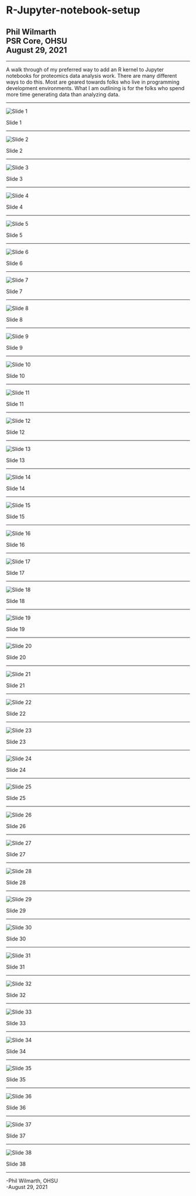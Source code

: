# R-Jupyter-notebook-setup

## Phil Wilmarth <br> PSR Core, OHSU <br> August 29, 2021

---

A walk through of my preferred way to add an R kernel to Jupyter notebooks for proteomics data analysis work. There are many different ways to do this. Most are geared towards folks who live in programming development environments. What I am outlining is for the folks who spend more time generating data than analyzing data.

---

![Slide 1](images/Slide1.png)

Slide 1

---

![Slide 2](images/Slide2.png)

Slide 2

---

![Slide 3](images/Slide3.png)

Slide 3

---

![Slide 4](images/Slide4.png)

Slide 4

---

![Slide 5](images/Slide5.png)

Slide 5

---

![Slide 6](images/Slide6.png)

Slide 6

---

![Slide 7](images/Slide7.png)

Slide 7

---

![Slide 8](images/Slide8.png)

Slide 8

---

![Slide 9](images/Slide9.png)

Slide 9

---

![Slide 10](images/Slide10.png)

Slide 10

---

![Slide 11](images/Slide11.png)

Slide 11

---

![Slide 12](images/Slide12.png)

Slide 12

---

![Slide 13](images/Slide13.png)

Slide 13

---

![Slide 14](images/Slide14.png)

Slide 14

---

![Slide 15](images/Slide15.png)

Slide 15

---

![Slide 16](images/Slide16.png)

Slide 16

---

![Slide 17](images/Slide17.png)

Slide 17

---

![Slide 18](images/Slide18.png)

Slide 18

---

![Slide 19](images/Slide19.png)

Slide 19

---

![Slide 20](images/Slide20.png)

Slide 20

---

![Slide 21](images/Slide21.png)

Slide 21

---

![Slide 22](images/Slide22.png)

Slide 22

---

![Slide 23](images/Slide23.png)

Slide 23

---

![Slide 24](images/Slide24.png)

Slide 24

---

![Slide 25](images/Slide25.png)

Slide 25

---

![Slide 26](images/Slide26.png)

Slide 26

---

![Slide 27](images/Slide27.png)

Slide 27

---

![Slide 28](images/Slide28.png)

Slide 28

---

![Slide 29](images/Slide29.png)

Slide 29

---

![Slide 30](images/Slide30.png)

Slide 30

---

![Slide 31](images/Slide31.png)

Slide 31

---

![Slide 32](images/Slide32.png)

Slide 32

---

![Slide 33](images/Slide33.png)

Slide 33

---

![Slide 34](images/Slide34.png)

Slide 34

---

![Slide 35](images/Slide35.png)

Slide 35

---

![Slide 36](images/Slide36.png)

Slide 36

---

![Slide 37](images/Slide37.png)

Slide 37

---

![Slide 38](images/Slide38.png)

Slide 38

---

-Phil Wilmarth, OHSU <br>
-August 29, 2021
